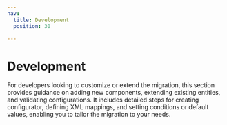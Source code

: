 ```yaml
---
nav:
  title: Development
  position: 30

---
```


# Development

For developers looking to customize or extend the migration, this section provides guidance on adding new components, extending existing entities, and validating configurations. It includes detailed steps for creating configurator, defining XML mappings, and setting conditions or default values, enabling you to tailor the migration to your needs.
